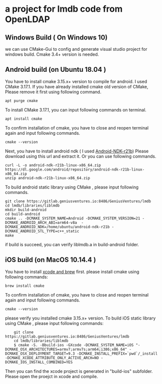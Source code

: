 # a project for lmdb code from OpenLDAP
## Windows Build ( On Windows 10)
we can use CMake-Gui to config and generate visual studio project for windows build.
Cmake 3.4+ version is needed.
## Android build (on Ubuntu 18.04 )
You have to install cmake 3.15.x+ version to compile for android.
I used CMake 3.17.1. If you have already installed cmake old version of CMake, Please remove it first using following command.

	apt purge cmake
	
To install CMake 3.17.1, you can input following commands on terminal.
	
	apt install cmake
	
To confirm installation of cmake, you have to close and reopen terminal again and input following commands.
	
	cmake --version
	
Next, you have to install android ndk ( I used [Android-NDK-r21b](https://dl.google.com/android/repository/android-ndk-r21b-linux-x86_64.zip))
Please download using this url and extract it. 
Or you can use following commands.

	curl -L -o android-ndk-r21b-linux-x86_64.zip https://dl.google.com/android/repository/android-ndk-r21b-linux-x86_64.zip
	unzip android-ndk-r21b-linux-x86_64.zip

To build android static library using CMake , please input following commands.

	git clone https://gitlab.geniusventures.io:8486/GeniusVentures/lmdb
	cd lmdb/libraries/liblmdb
	mkdir build-android
	cd build-android
	cmake .. -DCMAKE_SYSTEM_NAME=Android -DCMAKE_SYSTEM_VERSION=21 -DCMAKE_ANDROID_ARCH_ABI=arm64-v8a  -DCMAKE_ANDROID_NDK=/home/ubuntu/android-ndk-r21b -DCMAKE_ANDROID_STL_TYPE=c++_static
	make

if build is succeed, you can verify liblmdb.a in build-android folder.
## iOS build (on MacOS 10.14.4 )
You have to install [xcode and brew](https://www.moncefbelyamani.com/how-to-install-xcode-homebrew-git-rvm-ruby-on-mac/) first.
please install cmake using following commands:
```shell
brew install cmake
```
To confirm installation of cmake, you have to close and reopen terminal again and input following commands.
```shell
cmake --version
```
please verify you installed cmake 3.15.x+ version.
To build iOS static library using CMake , please input following commands:
```shell
	git clone https://gitlab.geniusventures.io:8486/GeniusVentures/lmdb
	cd lmdb/libraries/liblmdb
	$ cmake -S. -Bbuild-ios -GXcode -DCMAKE_SYSTEM_NAME=iOS "-DCMAKE_OSX_ARCHITECTURES=armv7;armv7s;arm64;i386;x86_64" -DCMAKE_OSX_DEPLOYMENT_TARGET=9.3 -DCMAKE_INSTALL_PREFIX=`pwd`/_install -DCMAKE_XCODE_ATTRIBUTE_ONLY_ACTIVE_ARCH=NO -DCMAKE_IOS_INSTALL_COMBINED=YES 
```
Then you can find the xcode project is generated in "build-ios" subfolder.
Please open the proejct in xcode and compile.



	
	 
	 
	
	